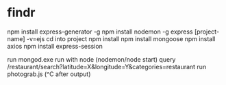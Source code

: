 # findr
npm install express-generator -g
npm install nodemon -g
express [project-name] -v=ejs
cd into project
npm install
npm install mongoose
npm install axios
npm install express-session

run mongod.exe
run with node (nodemon/node start)
query /restaurant/search?latitude=X&longitude=Y&categories=restaurant
run photograb.js (^C after output)